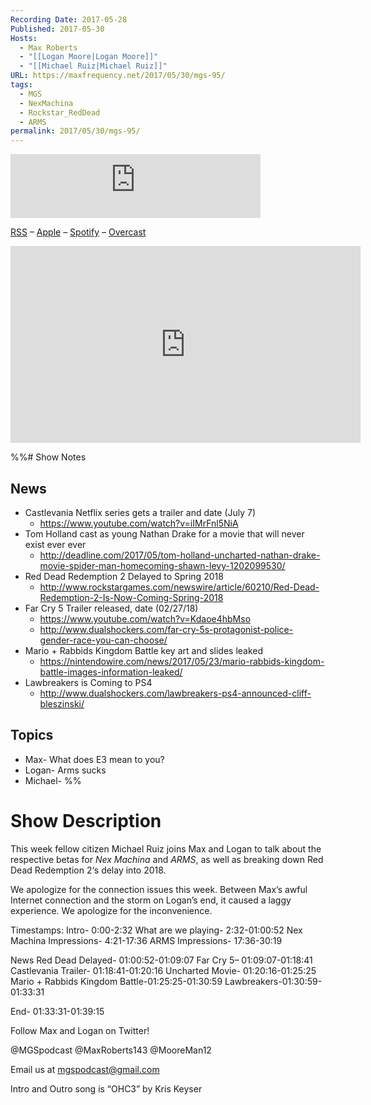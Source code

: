 ```yaml
---
Recording Date: 2017-05-28
Published: 2017-05-30
Hosts:
  - Max Roberts
  - "[[Logan Moore|Logan Moore]]"
  - "[[Michael Ruiz|Michael Ruiz]]"
URL: https://maxfrequency.net/2017/05/30/mgs-95/
tags:
  - MGS
  - NexMachina
  - Rockstar_RedDead
  - ARMS
permalink: 2017/05/30/mgs-95/
---
```

<iframe src="https://podcasters.spotify.com/pod/show/millennialgamingspeak/embed/episodes/Episode-95-Red-Deads-Delay-and-Nex-Machina-Impressions-e1adht7/a-a6ts46h" height="102px" width="400px" frameborder="0" scrolling="no"></iframe>

[RSS](https://anchor.fm/s/74aa3858/podcast/rss) – [Apple](https://podcasts.apple.com/us/podcast/episode-3-gdc-wrap-up/id1000915981?i=1000542222515) – [Spotify](https://open.spotify.com/episode/7wePXT4Bt22LWifVLx3n8y) – [Overcast](https://overcast.fm/+EtIgeWxEU)

<div class=iframe-container>
<iframe width="560" height="315" src="https://www.youtube-nocookie.com/embed/jHyeu6Ppbzs?si=LFKpAu0uVsSeyYht" title="YouTube video player" frameborder="0" allow="accelerometer; autoplay; clipboard-write; encrypted-media; gyroscope; picture-in-picture; web-share" allowfullscreen></iframe>
</div>

%%# Show Notes

## News

- Castlevania Netflix series gets a trailer and date (July 7)
	- https://www.youtube.com/watch?v=iIMrFnl5NiA 
- Tom Holland cast as young Nathan Drake for a movie that will never exist ever ever
	- http://deadline.com/2017/05/tom-holland-uncharted-nathan-drake-movie-spider-man-homecoming-shawn-levy-1202099530/ 
- Red Dead Redemption 2 Delayed to Spring 2018
	- http://www.rockstargames.com/newswire/article/60210/Red-Dead-Redemption-2-Is-Now-Coming-Spring-2018 
- Far Cry 5 Trailer released, date (02/27/18)
	- https://www.youtube.com/watch?v=Kdaoe4hbMso 
	- http://www.dualshockers.com/far-cry-5s-protagonist-police-gender-race-you-can-choose/
- Mario + Rabbids Kingdom Battle key art and slides leaked
	- https://nintendowire.com/news/2017/05/23/mario-rabbids-kingdom-battle-images-information-leaked/ 
- Lawbreakers is Coming to PS4
	- http://www.dualshockers.com/lawbreakers-ps4-announced-cliff-bleszinski/
## Topics

- Max- What does E3 mean to you?
- Logan- Arms sucks
- Michael- %%
# Show Description

This week fellow citizen Michael Ruiz joins Max and Logan to talk about the respective betas for *Nex Machina* and *ARMS*, as well as breaking down Red Dead Redemption 2‘s delay into 2018.

We apologize for the connection issues this week. Between Max’s awful Internet connection and the storm on Logan’s end, it caused a laggy experience. We apologize for the inconvenience.

Timestamps:
Intro- 0:00-2:32
What are we playing- 2:32-01:00:52
Nex Machina Impressions- 4:21-17:36
ARMS Impressions- 17:36-30:19

News
Red Dead Delayed- 01:00:52-01:09:07
Far Cry 5– 01:09:07-01:18:41
Castlevania Trailer- 01:18:41-01:20:16
Uncharted Movie- 01:20:16-01:25:25
Mario + Rabbids Kingdom Battle-01:25:25-01:30:59
Lawbreakers-01:30:59-01:33:31

End- 01:33:31-01:39:15

Follow Max and Logan on Twitter!

@MGSpodcast
@MaxRoberts143
@MooreMan12

Email us at mgspodcast@gmail.com

Intro and Outro song is “OHC3” by Kris Keyser